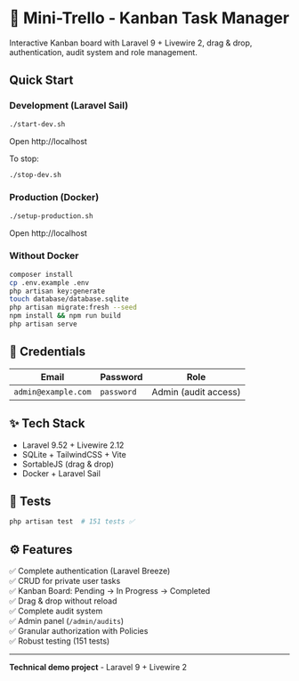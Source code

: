 # 🎯 Mini-Trello - Kanban Task Manager

Interactive Kanban board with Laravel 9 + Livewire 2, drag & drop, authentication, audit system and role management.

## Quick Start

### Development (Laravel Sail)

```bash
./start-dev.sh
```

Open http://localhost

To stop:

```bash
./stop-dev.sh
```

### Production (Docker)

```bash
./setup-production.sh
```

Open http://localhost

### Without Docker

```bash
composer install
cp .env.example .env
php artisan key:generate
touch database/database.sqlite
php artisan migrate:fresh --seed
npm install && npm run build
php artisan serve
```

## 👤 Credentials

| Email               | Password   | Role                 |
| ------------------- | ---------- | -------------------- |
| `admin@example.com` | `password` | Admin (audit access) |

## ✨ Tech Stack

-   Laravel 9.52 + Livewire 2.12
-   SQLite + TailwindCSS + Vite
-   SortableJS (drag & drop)
-   Docker + Laravel Sail

## 🧪 Tests

```bash
php artisan test  # 151 tests ✅
```

## ⚙️ Features

✅ Complete authentication (Laravel Breeze)  
✅ CRUD for private user tasks  
✅ Kanban Board: Pending → In Progress → Completed  
✅ Drag & drop without reload  
✅ Complete audit system  
✅ Admin panel (`/admin/audits`)  
✅ Granular authorization with Policies  
✅ Robust testing (151 tests)

---

**Technical demo project** - Laravel 9 + Livewire 2
